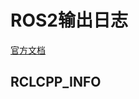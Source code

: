 # ROS2输出日志

[官方文档](https://docs.ros2.org/latest/api/rclcpp/logging_8hpp.html#aeb160b6dd1edb7273480560c1027b264)

## RCLCPP_INFO

